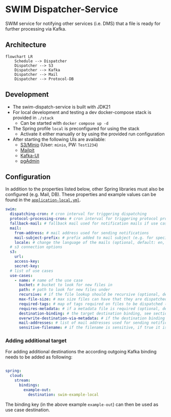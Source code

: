 # SWIM Dispatcher-Service

SWIM service for notifying other services (i.e. DMS) that a file is ready for further processing via Kafka.

## Architecture

```mermaid
flowchart LR
    Schedule --> Dispatcher
    Dispatcher --> S3
    Dispatcher --> Kafka
    Dispatcher --> Mail
    Dispatcher --> Protocol-DB
```

## Development

- The swim-dispatch-service is built with JDK21
- For local development and testing a dev docker-compose stack is provided in `./stack`
    - Can be started with `docker compose up -d`
- The Spring profile `local` is preconfigured for using the stack
    - Activate it either manually or by using the provided run configuration
- After starting the following UIs are available:
  - [S3/Minio](http://localhost:9001/) (User: `minio`, PW: `Test1234`)
  - [Mailpit](http://localhost:8025/)
  - [Kafka-UI](http://localhost:8089/)
  - [pgAdmin](http://localhost:5050/)

## Configuration

In addition to the properties listed below, other Spring libraries must also be configured (e.g. Mail, DB).
These properties and example values can be found in the [`application-local.yml`](./src/main/resources/application-local.yml).

```yaml
swim:
  dispatching-cron: # cron interval for triggering dispatching
  protocol-processing-cron: # cron interval for triggering protocol processing
  fallback-mail: # fallback mail used for notification mails if use case can't be resolved
  mail:
    from-address: # mail address used for sending notifications
    mail-subject-prefix: # prefix added to mail subject (e.g. for specifying the environment)
    locale: # change the language of the mails (optional, default: en, alternatives: de)
  # s3 connection options
  s3:
    url:
    access-key:
    secret-key:
  # list of use cases
  use-cases:
    - name: # name of the use case
      bucket: # bucket to look for new files in
      path: # path to look for new files under
      recursive: # if the file lookup should be recursive (optional, default: false)
      max-file-size: # max size files can have that they are dispatched (optional, default: 100 MiB)
      required-tags: # map of tags required on files to be dispatched (optional, default: {})
      requires-metadata: # if a metadata file is required (optional, default: false)
      destination-binding: # the target destination binding, see section "Adding additional target"
      overwrite-destination-via-metadata: # if the destination binding should be resolved via the metadata file (optional, default: false, fallback to destination-binding)
      mail-addresses: # list of mail addresses used for sending notifications
      sensitive-filename: # if the filename is sensitive, if true it isn't logged (optional, default: false)
```

### Adding additional target

For adding additional destinations the according outgoing Kafka binding needs to be added as following:

```yaml

spring:
  cloud:
    stream:
      bindings:
        example-out:
          destination: swim-example-local
```

The binding key (in the above example `example-out`) can then be used as use case destination.
